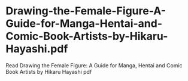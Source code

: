 # Drawing-the-Female-Figure-A-Guide-for-Manga-Hentai-and-Comic-Book-Artists-by-Hikaru-Hayashi.pdf
Read Drawing the Female Figure: A Guide for Manga, Hentai and Comic Book Artists by Hikaru Hayashi pdf
